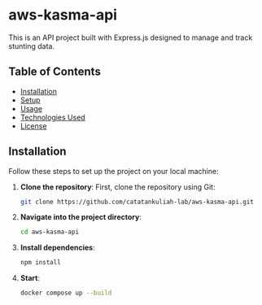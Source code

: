 # aws-kasma-api

This is an API project built with Express.js designed to manage and track stunting data.

## Table of Contents

- [Installation](#installation)
- [Setup](#setup)
- [Usage](#usage)
- [Technologies Used](#technologies-used)
- [License](#license)

## Installation

Follow these steps to set up the project on your local machine:

1. **Clone the repository**:
   First, clone the repository using Git:
    ```bash
   git clone https://github.com/catatankuliah-lab/aws-kasma-api.git

2. **Navigate into the project directory**:
    ```bash
   cd aws-kasma-api

3. **Install dependencies**:
    ```bash
   npm install

4. **Start**:
    ```bash
   docker compose up --build
